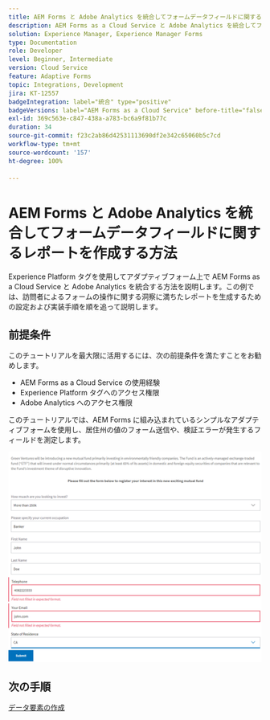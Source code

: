 ```yaml
---
title: AEM Forms と Adobe Analytics を統合してフォームデータフィールドに関するレポートを作成する方法
description: AEM Forms as a Cloud Service と Adobe Analytics を統合してフォームデータフィールドに関するレポートを作成する方法
solution: Experience Manager, Experience Manager Forms
type: Documentation
role: Developer
level: Beginner, Intermediate
version: Cloud Service
feature: Adaptive Forms
topic: Integrations, Development
jira: KT-12557
badgeIntegration: label="統合" type="positive"
badgeVersions: label="AEM Forms as a Cloud Service" before-title="false"
exl-id: 369c563e-c847-438a-a783-bc6a9f81b77c
duration: 34
source-git-commit: f23c2ab86d42531113690df2e342c65060b5c7cd
workflow-type: tm+mt
source-wordcount: '157'
ht-degree: 100%

---
```


# AEM Forms と Adobe Analytics を統合してフォームデータフィールドに関するレポートを作成する方法

Experience Platform タグを使用してアダプティブフォーム上で AEM Forms as a Cloud Service と Adobe Analytics を統合する方法を説明します。この例では、訪問者によるフォームの操作に関する洞察に満ちたレポートを生成するための設定および実装手順を順を追って説明します。

## 前提条件

このチュートリアルを最大限に活用するには、次の前提条件を満たすことをお勧めします。

* AEM Forms as a Cloud Service の使用経験
* Experience Platform タグへのアクセス権限
* Adobe Analytics へのアクセス権限

このチュートリアルでは、AEM Forms に組み込まれているシンプルなアダプティブフォームを使用し、居住州の値のフォーム送信や、検証エラーが発生するフィールドを測定します。

![adaptive-form](assets/use-case.png)

## 次の手順

[データ要素の作成](./data-elements.md)